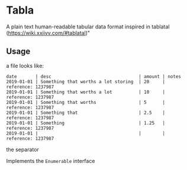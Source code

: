 # Tabla

A plain text human-readable tabular data format inspired in tablatal (https://wiki.xxiivv.com/#tablatal)"

## Usage

a file looks like:

```
date       | desc                                 | amount | notes
2019-01-01 | Something that worths a lot storing  | 20     | reference: 1237987
2019-01-01 | Something that worths a lot          | 10     | reference: 1237987
2019-01-01 | Something that worths                | 5      | reference: 1237987
2019-01-01 | Something that                       | 2.5    | reference: 1237987
2019-01-01 | Something                            | 1.25   | reference: 1237987
2019-01-01 |                                      |        | reference: 1237987
```

the separator

Implements the `Enumerable` interface
